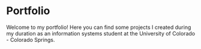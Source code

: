 # Portfolio
Welcome to my portfolio! Here you can find some projects I created during my duration as an information systems student at the University of Colorado - Colorado Springs. 
